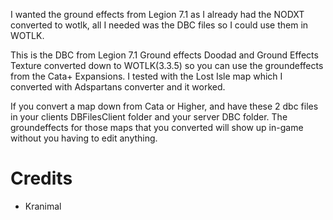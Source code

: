 I wanted the ground effects from Legion 7.1 as I already had the NODXT converted to wotlk, all I needed was the DBC files so I could use them in WOTLK.

This is the DBC from Legion 7.1 Ground effects Doodad and Ground Effects Texture converted down to WOTLK(3.3.5) so you can use the groundeffects from the Cata+ Expansions. I tested with the Lost Isle map which I converted with Adspartans converter and it worked.

If you convert a map down from Cata or Higher, and have these 2 dbc files in your clients DBFilesClient folder and your server DBC folder. The groundeffects for those maps that you converted will show up in-game without you having to edit anything.

# Credits

- Kranimal